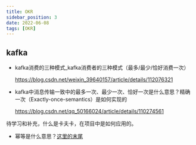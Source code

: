 ```yaml
---
title: OKR
sidebar_position: 3
date: 2022-06-08
tags: [OKR]
---
```


## kafka

- kafka消费的三种模式_kafka消费者的三种模式（最多/最少/恰好消费一次）

  https://blog.csdn.net/weixin_39640157/article/details/112076321

- kafka中消息传输一致中的最多一次、最少一次、恰好一次是什么意思？精确一次（Exactly-once-semantics）是如何实现的

  https://blog.csdn.net/qq_50166024/article/details/110274561



待学习和补充，什么是卡夫卡，在项目中是如何应用的。

- 幂等是什么意思？[这里的末尾](https://blog.csdn.net/qq_50166024/article/details/110274561)